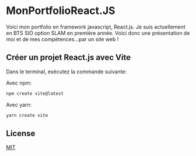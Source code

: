 # MonPortfolioReact.JS
Voici mon portfolio en framework javascript, React.js.
Je suis actuellement en BTS SIO option SLAM en première année.
Voici donc une présentation de moi et de mes compétences...par un site web !

## Créer un projet React.js avec Vite

Dans le terminal, exécutez la commande suivante: 

Avec npm:
```bash
npm create vite@latest
```
Avec yarn: 
```bash
yarn create vite
```

## License

[MIT](https://choosealicense.com/licenses/mit/)